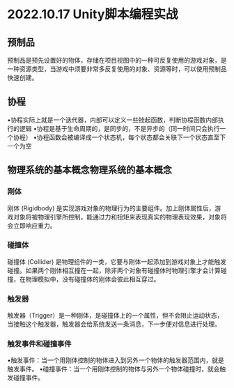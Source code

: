 # 2022.10.17 Unity脚本编程实战
## 预制品
预制品是预先设置好的物体，存储在项目视图中的一种可反复使用的游戏对象，是一种资源类型，当游戏中须要非常多反复使用的对象、资源等时，可以使用预制品快速创建。
## 协程
&bull;协程实际上就是一个迭代器，内部可以定义一些挂起函数，判断协程函数内部执行的逻辑
&bull;协程是基于生命周期的，是同步的，不是异步的（同一时间只会执行一个协程）
&bull;协程函数会被编译成一个状态机，每个状态都会关联下一个状态直至下一个为空
## 物理系统的基本概念物理系统的基本概念
### 刚体
刚体 (Rigidbody) 是实现游戏对象的物理行为的主要组件。加上刚体属性后，游戏对象将被物理引擎所控制，能通过力和扭矩来表现真实的物理表现效果，对象将会立即响应重力。
### 碰撞体
碰撞体 (Collider) 是物理组件的一类，它要与刚体一起添加到游戏对象上才能触发碰撞。如果两个刚体相互撞在一起，除非两个对象有碰撞体时物理引擎才会计算碰撞，在物理模拟中，没有碰撞体的刚体会彼此相互穿过。
### 触发器
触发器（Trigger）是一种刚体，是碰撞体上的一个属性，但不会阻止运动状态，当接触这个触发器，触发器会给系统发送一条消息，下一步便对信息进行处理。
### 触发事件和碰撞事件
&bull;触发事件：当一个用刚体控制的物体进入到另外一个物体的触发器范围内，就是触发事件。
&bull;碰撞事件：当一个用刚体控制的物体与另外一个物体碰撞时，就会触发碰撞事件。

